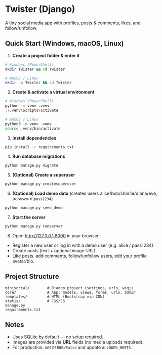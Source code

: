 # Twister (Django)

A tiny social media app with profiles, posts & comments, likes, and follow/unfollow.

## Quick Start (Windows, macOS, Linux)

1) **Create a project folder & enter it**  
```bash
# Windows (PowerShell)
mkdir Twister && cd Twister

# macOS / Linux
mkdir -p Twister && cd Twister
```

2) **Create & activate a virtual environment**  
```bash
# Windows (PowerShell)
python -m venv .venv
.\.venv\Scripts\activate

# macOS / Linux
python3 -m venv .venv
source .venv/bin/activate
```

3) **Install dependencies**  
```bash
pip install -r requirements.txt
```

4) **Run database migrations**  
```bash
python manage.py migrate
```

5) **(Optional) Create a superuser**  
```bash
python manage.py createsuperuser
```

6) **(Optional) Load demo data** (creates users alice/bob/charlie/diana/eve, password `pass1234`)  
```bash
python manage.py seed_demo
```

7) **Start the server**  
```bash
python manage.py runserver
```

8) Open http://127.0.0.1:8000 in your browser.  
- Register a new user or log in with a demo user (e.g. alice / pass1234).  
- Create posts (text + optional image URL).  
- Like posts, add comments, follow/unfollow users, edit your profile avatar/bio.

## Project Structure
```
minisocial/        # Django project (settings, urls, wsgi)
core/              # App: models, views, forms, urls, admin
templates/         # HTML (Bootstrap via CDN)
static/            # CSS/JS
manage.py
requirements.txt
```

## Notes
- Uses SQLite by default — no setup required.
- Images are provided via **URL** fields (no media uploads required).
- For production: set `DEBUG=False` and update `ALLOWED_HOSTS`.
